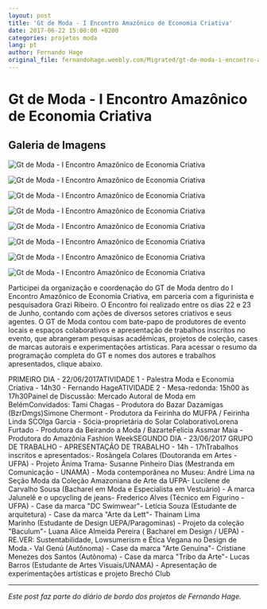 ```yaml
---
layout: post
title: 'Gt de Moda - I Encontro Amazônico de Economia Criativa'
date: 2017-06-22 15:00:00 +0200
categories: projetos moda
lang: pt
author: Fernando Hage
original_file: fernandohage.weebly.com/Migrated/gt-de-moda-i-encontro-amazonico-de-economia-criativa.html
---
```


# Gt de Moda - I Encontro Amazônico de Economia Criativa

## Galeria de Imagens

![Gt de Moda - I Encontro Amazônico de Economia Criativa](/assets/images/gt-de-moda-i-encontro-amazonico-de-economia-criativa-01.jpg)

![Gt de Moda - I Encontro Amazônico de Economia Criativa](/assets/images/gt-de-moda-i-encontro-amazonico-de-economia-criativa-02.jpg)

![Gt de Moda - I Encontro Amazônico de Economia Criativa](/assets/images/gt-de-moda-i-encontro-amazonico-de-economia-criativa-03.jpg)

![Gt de Moda - I Encontro Amazônico de Economia Criativa](/assets/images/gt-de-moda-i-encontro-amazonico-de-economia-criativa-04.jpg)

![Gt de Moda - I Encontro Amazônico de Economia Criativa](/assets/images/gt-de-moda-i-encontro-amazonico-de-economia-criativa-05.jpg)

![Gt de Moda - I Encontro Amazônico de Economia Criativa](/assets/images/gt-de-moda-i-encontro-amazonico-de-economia-criativa-06.jpg)

![Gt de Moda - I Encontro Amazônico de Economia Criativa](/assets/images/gt-de-moda-i-encontro-amazonico-de-economia-criativa-07.jpg)

![Gt de Moda - I Encontro Amazônico de Economia Criativa](/assets/images/gt-de-moda-i-encontro-amazonico-de-economia-criativa-08.jpg)

Participei da organização e coordenação do GT de Moda dentro do I Encontro Amazônico de Economia Criativa, em parceria com a figurinista e pesquisadora Grazi Ribeiro. O Encontro foi realizado entre os dias 22 e 23 de Junho, contando com ações de diversos setores criativos e seus agentes. O GT de Moda contou com bate-papo de produtores de evento locais e espaços colaborativos e apresentação de trabalhos inscritos no evento, que abrangeram pesquisas acadêmicas, projetos de coleção, cases de marcas autorais e experimentações artísticas. ​Para acessar o resumo da programação completa do GT e nomes dos autores e trabalhos apresentados, clique abaixo.

​PRIMEIRO DIA - 22/06/2017ATIVIDADE 1 - Palestra Moda e Economia Criativa - 14h30 - Fernando HageATIVIDADE 2 - Mesa-redonda: 15h00 às 17h30Painel de Discussão: Mercado Autoral de Moda em BelémConvidados: Tami Chagas - Produtora do Bazar Dazamigas (BzrDmgs)Simone Chermont - Produtora da Feirinha do MUFPA / Feirinha Linda SCOlga Garcia - Sócia-proprietária do Solar ColaborativoLorena Furtado - Produtora da Beirando a Moda / BazarteFelicia Assmar Maia - Produtora do Amazônia Fashion WeekSEGUNDO DIA - 23/06/2017 GRUPO DE TRABALHO - APRESENTAÇÃO DE TRABALHO - 14h - 17hTrabalhos inscritos e apresentados:- Rosângela Colares (Doutoranda em Artes - UFPA) - Projeto Ânima Trama- Susanne Pinheiro Dias (Mestranda em Comunicação - UNAMA) - Moda contemporânea no Museu: André Lima na Seção Moda da Coleção Amazoniana de Arte da UFPA- Lucilene de Carvalho Sousa (Bacharel em Moda e Especialista em Vestuário) - A marca Jalunelê e o upcycling de jeans- Frederico Alves (Técnico em Figurino - UFPA) - Case da marca "DC Swimwear"- Letícia Souza (Estudante de arquitetura) - Case da marca "Arte da Lett"- Thainam Lima Marinho (Estudante de Design UEPA/Paragominas) - Projeto da coleção "Baculum"- Luana Alice Almeida Pereira ( Bacharel em Design / UEPA) - RE.VER: Sustentabilidade, Lowsumerism e Ética Vegana no Design de Moda.- Val Genú (Autônoma) - Case da marca "Arte Genuina"- Cristiane Menezes dos Santos (Autônoma) - Case da marca "Tribo da Arte"- Lucas Barros (Estudante de Artes Visuais/UNAMA) - Apresentação de experimentações artísticas e projeto Brechó Club

---

*Este post faz parte do diário de bordo dos projetos de Fernando Hage.*

